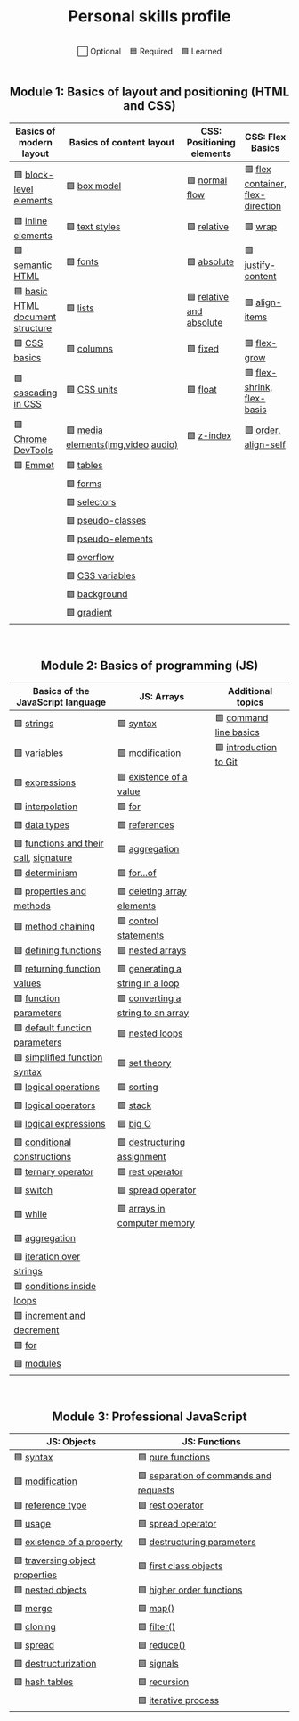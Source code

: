 [block-level elements]: https://ru.hexlet.io/courses/layout-designer-basics/lessons/block-model/theory_unit
[inline elements]: https://ru.hexlet.io/courses/layout-designer-basics/lessons/block-model/theory_unit
[semantic HTML]: https://ru.hexlet.io/courses/layout-designer-basics/lessons/semantic-html/theory_unit
[basic HTML document structure]: https://ru.hexlet.io/courses/layout-designer-basics/lessons/page-structure/theory_unit
[CSS basics]: https://ru.hexlet.io/courses/layout-designer-basics/lessons/css-intro/theory_unit
[cascading in CSS]: https://ru.hexlet.io/courses/layout-designer-basics/lessons/css-cascade/theory_unit
[Chrome DevTools]: https://ru.hexlet.io/courses/layout-designer-basics/lessons/devtools/theory_unit
[Emmet]: https://ru.hexlet.io/courses/layout-designer-basics/lessons/emmet/theory_unit

[box model]: https://ru.hexlet.io/courses/css-content/lessons/box-model/theory_unit
[text styles]: https://ru.hexlet.io/courses/css-content/lessons/text/theory_unit
[fonts]: https://ru.hexlet.io/courses/css-content/lessons/fonts/theory_unit
[lists]: https://ru.hexlet.io/courses/css-content/lessons/list/theory_unit
[columns]: https://ru.hexlet.io/courses/css-content/lessons/columns/theory_unit
[CSS Units]: https://ru.hexlet.io/courses/css-content/lessons/units/theory_unit
[media elements(img,video,audio)]: https://ru.hexlet.io/courses/css-content/lessons/media/theory_unit
[tables]: https://ru.hexlet.io/courses/css-content/lessons/table/theory_unit
[forms]: https://ru.hexlet.io/courses/css-content/lessons/forms/theory_unit
[selectors]: https://ru.hexlet.io/courses/css-content/lessons/selectors/theory_unit
[pseudo-classes]: https://ru.hexlet.io/courses/css-content/lessons/pseudoclasses/theory_unit
[pseudo-elements]: https://ru.hexlet.io/courses/css-content/lessons/pseudoelements/theory_unit
[overflow]: https://ru.hexlet.io/courses/css-content/lessons/overflow/theory_unit
[css variables]: https://ru.hexlet.io/courses/css-content/lessons/variables/theory_unit
[background]: https://ru.hexlet.io/courses/css-content/lessons/background/theory_unit
[gradient]: https://ru.hexlet.io/courses/css-content/lessons/gradient/theory_unit

[normal flow]: https://ru.hexlet.io/courses/css-positioning/lessons/flow/theory_unit
[relative]: https://ru.hexlet.io/courses/css-positioning/lessons/relative/theory_unit
[absolute]: https://ru.hexlet.io/courses/css-positioning/lessons/absolute/theory_unit
[relative and absolute]: https://ru.hexlet.io/courses/css-positioning/lessons/relative-and-absolute/theory_unit
[fixed]: https://ru.hexlet.io/courses/css-positioning/lessons/fixed/theory_unit
[float]: https://ru.hexlet.io/courses/css-positioning/lessons/float/theory_unit
[z-index]: https://ru.hexlet.io/courses/css-positioning/lessons/z-index/theory_unit

[flex container, flex-direction]: https://ru.hexlet.io/courses/css-flex/lessons/container/theory_unit
[wrap]: https://ru.hexlet.io/courses/css-flex/lessons/wrap/theory_unit
[justify-content]: https://ru.hexlet.io/courses/css-flex/lessons/justify-content/theory_unit
[align-items]: https://ru.hexlet.io/courses/css-flex/lessons/align-items/theory_unit
[flex-grow]: https://ru.hexlet.io/courses/css-flex/lessons/flex-grow/theory_unit
[flex-shrink, flex-basis]: https://ru.hexlet.io/courses/css-flex/lessons/items-flexible/theory_unit
[order, align-self]: https://ru.hexlet.io/courses/css-flex/lessons/items-position/theory_unit

[strings]: https://ru.hexlet.io/courses/js-basics/lessons/strings/theory_unit
[variables]: https://ru.hexlet.io/courses/js-basics/lessons/variables/theory_unit
[expressions]: https://ru.hexlet.io/courses/js-basics/lessons/variables-expression/theory_unit
[interpolation]: https://ru.hexlet.io/courses/js-basics/lessons/interpolation/theory_unit
[data types]: https://ru.hexlet.io/courses/js-basics/lessons/data-types/theory_unit
[functions and their call]: https://ru.hexlet.io/courses/js-basics/lessons/calling-functions/theory_unit
[signature]: https://ru.hexlet.io/courses/js-basics/lessons/signature/theory_unit
[determinism]: https://ru.hexlet.io/courses/js-basics/lessons/deterministic/theory_unit
[properties and methods]: https://ru.hexlet.io/courses/js-basics/lessons/properties-methods/theory_unit
[method chaining]: https://ru.hexlet.io/courses/js-basics/lessons/methods-chain/theory_unit
[defining functions]: https://ru.hexlet.io/courses/js-basics/lessons/functions-define/theory_unit
[returning function values]: https://ru.hexlet.io/courses/js-basics/lessons/functions-return/theory_unit
[function parameters]: https://ru.hexlet.io/courses/js-basics/lessons/functions-parameters/theory_unit
[default function parameters]: https://ru.hexlet.io/courses/js-basics/lessons/functions-default-parameters/theory_unit
[simplified function syntax]: https://ru.hexlet.io/courses/js-basics/lessons/functions-short-syntax/theory_unit
[logical operations]: https://ru.hexlet.io/courses/js-basics/lessons/logical-operations/theory_unit
[logical operators]: https://ru.hexlet.io/courses/js-basics/lessons/logical-operators/theory_unit
[logical expressions]: https://ru.hexlet.io/courses/js-basics/lessons/logical-expressions/theory_unit
[conditional constructions]: https://ru.hexlet.io/courses/js-basics/lessons/conditionals/theory_unit
[ternary operator]: https://ru.hexlet.io/courses/js-basics/lessons/ternary-operator/theory_unit
[switch]: https://ru.hexlet.io/courses/js-basics/lessons/switch/theory_unit
[while]: https://ru.hexlet.io/courses/js-basics/lessons/while/theory_unit
[aggregation]: https://ru.hexlet.io/courses/js-basics/lessons/aggregation/theory_unit
[iteration over strings]: https://ru.hexlet.io/courses/js-basics/lessons/iteration-over-strings/theory_unit
[conditions inside loops]: https://ru.hexlet.io/courses/js-basics/lessons/conditions-inside-loops/theory_unit
[increment and decrement]: https://ru.hexlet.io/courses/js-basics/lessons/mutators/theory_unit
[for]: https://ru.hexlet.io/courses/js-basics/lessons/for/theory_unit
[modules]: https://ru.hexlet.io/courses/js-basics/lessons/modules/theory_unit

[syntax]: https://ru.hexlet.io/courses/js-arrays/lessons/syntax/theory_unit
[modification]: https://ru.hexlet.io/courses/js-arrays/lessons/modification/theory_unit
[existence of a value]: https://ru.hexlet.io/courses/js-arrays/lessons/isset/theory_unit
[for]: https://ru.hexlet.io/courses/js-arrays/lessons/for/theory_unit
[references]: https://ru.hexlet.io/courses/js-arrays/lessons/references/theory_unit
[aggregation]: https://ru.hexlet.io/courses/js-arrays/lessons/aggregation/theory_unit
[for...of]: https://ru.hexlet.io/courses/js-arrays/lessons/for-of/theory_unit
[deleting array elements]: https://ru.hexlet.io/courses/js-arrays/lessons/removing/theory_unit
[control statements]: https://ru.hexlet.io/courses/js-arrays/lessons/control-statements/theory_unit
[nested arrays]: https://ru.hexlet.io/courses/js-arrays/lessons/nested-arrays/theory_unit
[generating a string in a loop]: https://ru.hexlet.io/courses/js-arrays/lessons/build-strings/theory_unit
[converting a string to an array]: https://ru.hexlet.io/courses/js-arrays/lessons/strings/theory_unit
[nested loops]: https://ru.hexlet.io/courses/js-arrays/lessons/nested-loops/theory_unit
[set theory]: https://ru.hexlet.io/courses/js-arrays/lessons/set-theory/theory_unit
[sorting]: https://ru.hexlet.io/courses/js-arrays/lessons/sorting/theory_unit
[stack]: https://ru.hexlet.io/courses/js-arrays/lessons/stack/theory_unit
[big O]: https://ru.hexlet.io/courses/js-arrays/lessons/big-o/theory_unit
[destructuring assignment]: https://ru.hexlet.io/courses/js-arrays/lessons/destructuring/theory_unit
[rest operator]: https://ru.hexlet.io/courses/js-arrays/lessons/rest-operator/theory_unit
[spread operator]: https://ru.hexlet.io/courses/js-arrays/lessons/spread-operator/theory_unit
[arrays in computer memory]: https://ru.hexlet.io/courses/js-arrays/lessons/implementation/theory_unit

[command line basics]: https://ru.hexlet.io/courses/cli-basics
[introduction to Git]: https://ru.hexlet.io/courses/intro_to_git

[syntax]: https://ru.hexlet.io/courses/js-objects/lessons/syntax/theory_unit
[modification]: https://ru.hexlet.io/courses/js-objects/lessons/modifications/theory_unit
[reference type]: https://ru.hexlet.io/courses/js-objects/lessons/references/theory_unit
[usage]: https://ru.hexlet.io/courses/js-objects/lessons/using/theory_unit
[existence of a property]: https://ru.hexlet.io/courses/js-objects/lessons/property-existence/theory_unit
[traversing object properties]: https://ru.hexlet.io/courses/js-objects/lessons/for-of/theory_unit
[nested objects]: https://ru.hexlet.io/courses/js-objects/lessons/nested-objects/theory_unit
[merge]: https://ru.hexlet.io/courses/js-objects/lessons/merging/theory_unit
[cloning]: https://ru.hexlet.io/courses/js-objects/lessons/cloning/theory_unit
[spread]: https://ru.hexlet.io/courses/js-objects/lessons/spread-operator/theory_unit
[destructurization]: https://ru.hexlet.io/courses/js-objects/lessons/destructuring/theory_unit
[hash tables]: https://ru.hexlet.io/courses/js-objects/lessons/hash-table/theory_unit

[pure functions]: https://ru.hexlet.io/courses/js-functions/lessons/pure-functions/theory_unit
[separation of commands and requests]: https://ru.hexlet.io/courses/js-functions/lessons/command-query-separation/theory_unit
[rest operator]: https://ru.hexlet.io/courses/js-functions/lessons/rest-operator/theory_unit
[spread operator]: https://ru.hexlet.io/courses/js-functions/lessons/spread-operator/theory_unit
[destructuring parameters]: https://ru.hexlet.io/courses/js-functions/lessons/params-destructuring/theory_unit
[first class objects]: https://ru.hexlet.io/courses/js-functions/lessons/first-class-citizen/theory_unit
[higher order functions]: https://ru.hexlet.io/courses/js-functions/lessons/high-order-functions/theory_unit
[map()]: https://ru.hexlet.io/courses/js-functions/lessons/map/theory_unit
[filter()]: https://ru.hexlet.io/courses/js-functions/lessons/filter/theory_unit
[reduce()]: https://ru.hexlet.io/courses/js-functions/lessons/reduce/theory_unit
[signals]: https://ru.hexlet.io/courses/js-functions/lessons/signals/theory_unit
[recursion]: https://ru.hexlet.io/courses/js-functions/lessons/recursion/theory_unit
[iterative process]: https://ru.hexlet.io/courses/js-functions/lessons/iterative/theory_unit

<h1 align="center">
  Personal skills profile
</h1>

<br>

<div align="center">
  ⬜ Optional &nbsp;&nbsp; 🟦 Required &nbsp;&nbsp; 🟩 Learned
</div>

<br>

<h2 align="center">
  Module 1: Basics of layout and positioning (HTML and CSS)
</h2>

| Basics of modern layout| Basics of content layout  | CSS: Positioning elements|CSS: Flex Basics        |
|------------------------|---------------------------|-------------------------|-------------------------|
| 🟩 [block-level elements]| 🟩 [box model]          | 🟩 [normal flow]        | 🟩 [flex container, flex-direction]|
| 🟩 [inline elements]     | 🟩 [text styles]        | 🟩 [relative]           | 🟩 [wrap]               |
| 🟩 [semantic HTML]       | 🟩 [fonts]              | 🟩 [absolute]           | 🟩 [justify-content]    |
| 🟩 [basic HTML document structure]| 🟩 [lists]     | 🟩 [relative and absolute]| 🟩 [align-items]      |
| 🟩 [CSS basics]          | 🟩 [columns]            | 🟩 [fixed]              | 🟩 [flex-grow]          |
| 🟩 [cascading in CSS]    | 🟩 [CSS units]          | 🟩 [float]              | 🟩 [flex-shrink, flex-basis]|
| 🟩 [Chrome DevTools]     | 🟩 [media elements(img,video,audio)]| 🟩 [z-index]| 🟩 [order, align-self]  | 
| 🟩 [Emmet]               | 🟩 [tables]             |
|                          | 🟩 [forms]              |
|                          | 🟩 [selectors]          |
|                          | 🟩 [pseudo-classes]     |
|                          | 🟩 [pseudo-elements]    |
|                          | 🟩 [overflow]           |
|                          | 🟩 [CSS variables]      |
|                          | 🟩 [background]         |
|                          | 🟩 [gradient]           |

<br>

<h2 align="center">
  Module 2: Basics of programming (JS)
</h2>

<div align="center">
  
  | Basics of the JavaScript language|JS: Arrays          |Additional topics      |
  |--------------------------------|----------------------|-----------------------|
  | 🟩 [strings]                   | 🟩 [syntax]          | 🟩 [command line basics]|
  | 🟩 [variables]                 | 🟩 [modification]| 🟩 [introduction to Git]    | 
  | 🟩 [expressions]               | 🟩 [existence of a value]| 
  | 🟩 [interpolation]             | 🟩 [for]                 | 
  | 🟩 [data types]                | 🟩 [references]          | 
  | 🟩 [functions and their call], [signature]| 🟩 [aggregation]|
  | 🟩 [determinism]               | 🟩 [for...of]|
  | 🟩 [properties and methods]    | 🟩 [deleting array elements]| 
  | 🟩 [method chaining]           | 🟩 [control statements]|
  | 🟩 [defining functions]        | 🟩 [nested arrays]|
  | 🟩 [returning function values] | 🟩 [generating a string in a loop]|
  | 🟩 [function parameters]       | 🟩 [converting a string to an array]|
  | 🟩 [default function parameters]| 🟩 [nested loops]|
  | 🟩 [simplified function syntax]| 🟩 [set theory]|
  | 🟩 [logical operations]        | 🟩 [sorting]|
  | 🟩 [logical operators]         | 🟩 [stack]|
  | 🟩 [logical expressions]       | 🟩 [big O]|
  | 🟩 [conditional constructions] | 🟩 [destructuring assignment]|
  | 🟩 [ternary operator]          | 🟩 [rest operator]|
  | 🟩 [switch]                    | 🟩 [spread operator]|
  | 🟩 [while]                     | 🟩 [arrays in computer memory]|
  | 🟩 [aggregation]               |
  | 🟩 [iteration over strings]    |
  | 🟩 [conditions inside loops]   |
  | 🟩 [increment and decrement]   |
  | 🟩 [for]                       |
  | 🟩 [modules]                   |
 
</div>

<br>

<h2 align="center">
  Module 3: Professional JavaScript
</h2>

|JS: Objects              |JS: Functions      |
|-------------------------|-------------------|
| 🟩 [syntax]             | 🟩 [pure functions]|
| 🟩 [modification]       | 🟩 [separation of commands and requests]|
| 🟩 [reference type]     | 🟩 [rest operator]|
| 🟩 [usage]              | 🟩 [spread operator]|
| 🟩 [existence of a property]| 🟩 [destructuring parameters]|
| 🟩 [traversing object properties]| 🟩 [first class objects]|
| 🟩 [nested objects]     | 🟩 [higher order functions]|
| 🟩 [merge]              | 🟩 [map()]|
| 🟩 [cloning]            | 🟩 [filter()]|
| 🟩 [spread]             | 🟩 [reduce()]|
| 🟩 [destructurization]  | 🟩 [signals]|
| 🟩 [hash tables]        | 🟩 [recursion]|
|                         | 🟩 [iterative process]|
